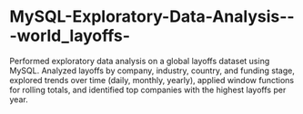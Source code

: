 # MySQL-Exploratory-Data-Analysis---world_layoffs-
Performed exploratory data analysis on a global layoffs dataset using MySQL. Analyzed layoffs by company, industry, country, and funding stage, explored trends over time (daily, monthly, yearly), applied window functions for rolling totals, and identified top companies with the highest layoffs per year.
